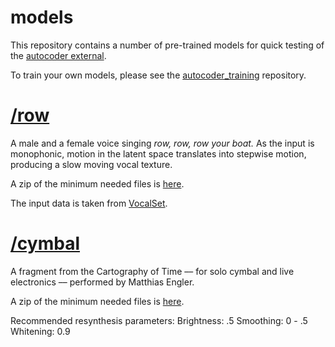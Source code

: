 # models

This repository contains a number of pre-trained models for quick testing of the [autocoder external](https://).

To train your own models, please see the [autocoder_training]() repository.

# [/row]()

A male and a female voice singing *row, row, row your boat.*
As the input is monophonic, motion in the latent space translates into stepwise motion, producing a slow moving vocal texture.

A zip of the minimum needed files is [here]().

The input data is taken from [VocalSet](https://zenodo.org/record/1203819).

# [/cymbal]()

A fragment from the Cartography of Time –– for solo cymbal and live electronics –– performed by Matthias Engler.

A zip of the minimum needed files is [here]().

Recommended resynthesis parameters:
  Brightness: .5
  Smoothing: 0 - .5
  Whitening: 0.9
  
